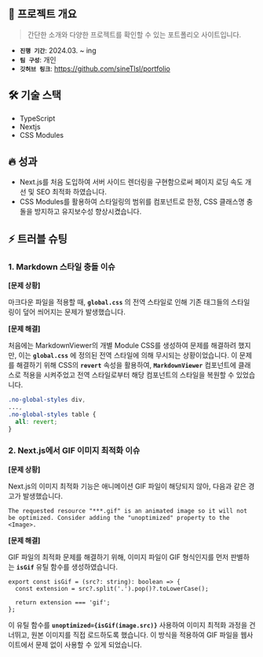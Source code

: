 ## 🌿 프로젝트 개요

> 간단한 소개와 다양한 프로젝트를 확인할 수 있는 포트폴리오 사이트입니다.

- **`진행 기간`**: 2024.03. ~ ing
- **`팀 구성`**: 개인
- **`깃허브 링크`**: https://github.com/sineTlsl/portfolio

## 🛠️ 기술 스택

- TypeScript
- Nextjs
- CSS Modules

## 🔥 성과

- Next.js를 처음 도입하여 서버 사이드 렌더링을 구현함으로써 페이지 로딩 속도 개선 및 SEO 최적화 하였습니다.
- CSS Modules를 활용하여 스타일링의 범위를 컴포넌트로 한정, CSS 클래스명 충돌을 방지하고 유지보수성 향상시켰습니다.

## ⚡️ 트러블 슈팅

### 1. Markdown 스타일 충돌 이슈

**[문제 상황]**

마크다운 파일을 적용할 때, **`global.css`** 의 전역 스타일로 인해 기존 태그들의 스타일링이 덮어 씌어지는 문제가 발생했습니다.

**[문제 해결]**

처음에는 MarkdownViewer의 개별 Module CSS를 생성하여 문제를 해결하려 했지만, 이는 **`global.css`** 에 정의된 전역 스타일에 의해 무시되는 상황이었습니다.
이 문제를 해결하기 위해 CSS의 **`revert`** 속성을 활용하여, **`MarkdownViewer`** 컴포넌트에 클래스로 적용을 시켜주었고 전역 스타일로부터 해당 컴포넌트의 스타일을 복원할 수 있었습니다.

```css
.no-global-styles div,
...,
.no-global-styles table {
  all: revert;
}
```

### 2. Next.js에서 GIF 이미지 최적화 이슈

**[문제 상황]**

Next.js의 이미지 최적화 기능은 애니메이션 GIF 파일이 해당되지 않아, 다음과 같은 경고가 발생했습니다.

```shell
The requested resource "***.gif" is an animated image so it will not be optimized. Consider adding the "unoptimized" property to the <Image>.
```

**[문제 해결]**

GIF 파일의 최적화 문제를 해결하기 위해, 이미지 파일이 GIF 형식인지를 먼저 판별하는 **`isGif`** 유틸 함수를 생성하였습니다.

```tsx
export const isGif = (src?: string): boolean => {
  const extension = src?.split('.').pop()?.toLowerCase();

  return extension === 'gif';
};
```

이 유틸 함수를 **`unoptimized={isGif(image.src)}`** 사용하여 이미지 최적화 과정을 건너뛰고, 원본 이미지를 직접 로드하도록 했습니다. 이 방식을 적용하여 GIF 파일을 웹사이트에서 문제 없이 사용할 수 있게 되었습니다.
